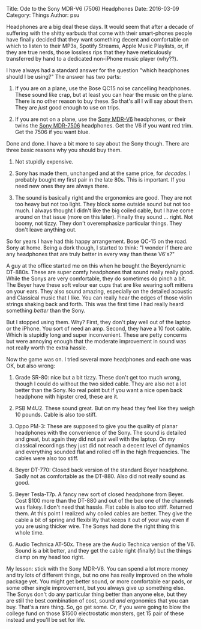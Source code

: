 Title: Ode to the Sony MDR-V6 (7506) Headphones
Date: 2016-03-09
Category: Things
Author: psu

Headphones are a big deal these days. It would seem that after a decade of suffering with the shitty earbuds that come with their smart-phones people have finally decided that they want something decent and comfortable on which to listen to their MP3s, Spotify Streams, Apple Music Playlists, or, if they are true nerds, those lossless rips that they have meticulously transferred by hand to a dedicated non-iPhone music player (why??).

I have always had a standard answer for the question "which headphones should  I be using?" The answer has two parts:

1. If you are on a plane, use the Bose QC15 noise cancelling headphones. These sound like crap, but at least you can hear the music on the plane. There is no other reason to buy these. So that's all I will say about them. They are *just* good enough to use on trips.

2. If you are not on a plane, use the <a href="http://www.amazon.com/Sony-MDRV6-Studio-Monitor-Headphones/dp/B00001WRSJ">Sony MDR-V6</a> headphones, or their twins the <a href="http://www.amazon.com/gp/product/B000AJIF4E/">Sony MDR-7506</a> headphones. Get the V6 if you want red trim. Get the 7506 if you want blue.

Done and done. I have a bit more to say about the Sony though. There are three basic reasons why you should buy them.

1. Not stupidly expensive.

2. Sony has made them, unchanged and at the same price, for *decades*. I probably bought my first pair in the late 80s. This is important. If you need new ones they are always there.

3. The sound is basically right and the ergonomics are good. They are not too heavy but not too light. They block some outside sound but not too much. I always thought I didn't like the big coiled cable, but I have come around on that issue (more on this later). Finally they sound ... right. Not boomy, not tizzy. They don't overemphasize particular things. They don't leave anything out. 

So for years I have had this happy arrangement. Bose QC-15 on the road. Sony at home. Being a dork though, I started to think: "I wonder if there are any headphones that are truly better in every way than these V6's?"

A guy at the office started me on this when he bought the Beyerdynamic DT-880s. These are super comfy headphones that sound really really good. While the Sonys are very comfortable, they do sometimes do pinch a bit. The Beyer have these soft velour ear cups that are like wearing soft mittens on your ears. They also sound amazing, especially on the detailed acoustic and Classical music that I like. You can really hear the edges of those violin strings shaking back and forth. This was the first time I had really heard something *better* than the Sony.

But I stopped using them. Why? First, they don't play well out of the laptop or the iPhone. You sort of need an amp. Second, they have a 10 foot cable. Which is stupidly long and super inconvenient. These are petty concerns but were annoying enough that the moderate improvement in sound was not really worth the extra hassle.

Now the game was on. I tried several more headphones and each one was OK, but also wrong:

1. Grade SR-80: nice but a bit tizzy. These don't get too much wrong, though I could do without the two sided cable. They are also not a lot better than the Sony. No real point but if you want a nice open back headphone with hipster cred, these are it.

2. PSB M4U2. These sound great. But on my head they feel like they weigh 10 pounds. Cable is also too stiff.

3. Oppo PM-3: These are supposed to give you the quality of planar headphones with the convenience of the Sony. The sound is detailed and great, but again they did not pair well with the laptop. On my classical recordings they just did not reach a decent level of dynamics and everything sounded flat and rolled off in the high frequencies. The cables were also too stiff.

4. Beyer DT-770: Closed back version of the standard Beyer headphone. Sadly not as comfortable as the DT-880. Also did not really sound as good.

5. Beyer Tesla-T7p. A fancy new sort of closed headphone from Beyer. Cost $100 more than the DT-880 and out of the box one of the channels was flakey. I don't need that hassle. Flat cable is also too stiff. Returned them. At this point I realized why coiled cables are better. They give the cable a bit of spring and flexibility that keeps it out of your way even if you are using thicker wire. The Sonys had done the right thing this whole time.

6. Audio Technica AT-50x. These are the Audio Technica version of the V6. Sound is a bit better, and they get the cable right (finally) but the things clamp on my head too right.

My lesson: stick with the Sony MDR-V6. You can spend a lot more money and try lots of different things, but no one has really improved on the whole package yet. You might get better sound, or more comfortable ear pads, or some other single improvement, but you always give up something else. The Sonys don't do any particular thing better than anyone else, but they are still the best combination of cost, sound *and* ergonomics that you can buy. That's a rare thing. So, go get some. Or, if you were going to blow the college fund on those $1500 electrostatic monsters, get 15 pair of these instead and you'll be set for life.




